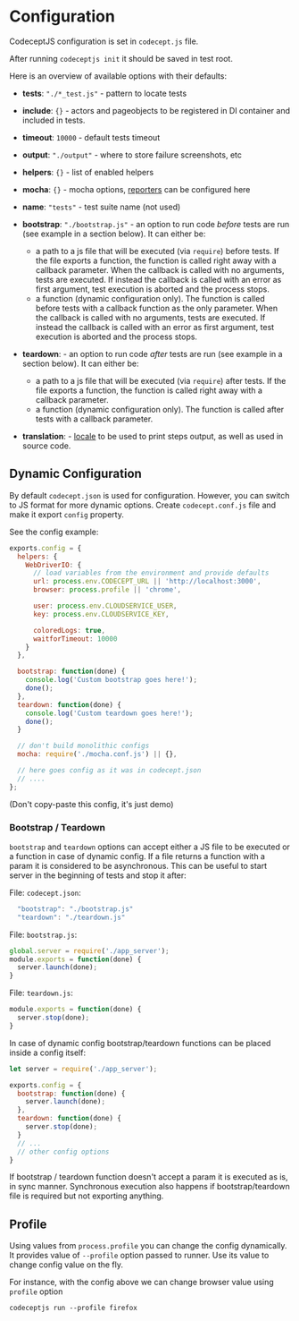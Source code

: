 # Configuration

CodeceptJS configuration is set in `codecept.js` file.

After running `codeceptjs init` it should be saved in test root.

Here is an overview of available options with their defaults:

* **tests**: `"./*_test.js"` - pattern to locate tests
* **include**: `{}` - actors and pageobjects to be registered in DI container and included in tests.
* **timeout**: `10000` - default tests timeout
* **output**: `"./output"` - where to store failure screenshots, etc
* **helpers**: `{}` - list of enabled helpers
* **mocha**: `{}` - mocha options, [reporters](http://codecept.io/reports/) can be configured here
* **name**: `"tests"` - test suite name (not used)
* **bootstrap**: `"./bootstrap.js"` - an option to run code _before_ tests are run (see example in a section below). It can either be:
  * a path to a js file that will be executed (via `require`) before tests. If the file exports a
    function, the function is called right away with a callback parameter. When the
    callback is called with no arguments, tests are executed. If instead the callback is called with an
    error as first argument, test execution is aborted and the process stops.
  * a function (dynamic configuration only). The function is called before tests with a callback function
    as the only parameter. When the callback is called with no arguments, tests are executed. If instead
    the callback is called with an error as first argument, test execution is aborted and the process stops.
* **teardown**: - an option to run code _after_ tests are run (see example in a section below). It can either be:
  * a path to a js file that will be executed (via `require`) after tests. If the file exports a
    function, the function is called right away with a callback parameter.
  * a function (dynamic configuration only). The function is called after tests with a callback parameter.

* **translation**: - [locale](http://codecept.io/translation/) to be used to print steps output, as well as used in source code.


## Dynamic Configuration

 By default `codecept.json` is used for configuration. However, you can switch to JS format for more dynamic options.
 Create `codecept.conf.js` file and make it export `config` property.

 See the config example:

```js
exports.config = {
  helpers: {
    WebDriverIO: {
      // load variables from the environment and provide defaults
      url: process.env.CODECEPT_URL || 'http://localhost:3000',
      browser: process.profile || 'chrome',

      user: process.env.CLOUDSERVICE_USER,
      key: process.env.CLOUDSERVICE_KEY,

      coloredLogs: true,
      waitforTimeout: 10000
    }
  },

  bootstrap: function(done) {
    console.log('Custom bootstrap goes here!');
    done();
  },
  teardown: function(done) {
    console.log('Custom teardown goes here!');
    done();
  }

  // don't build monolithic configs
  mocha: require('./mocha.conf.js') || {},

  // here goes config as it was in codecept.json
  // ....
};
```

(Don't copy-paste this config, it's just demo)

### Bootstrap / Teardown

`bootstrap` and `teardown` options can accept either a JS file to be executed or a function in case of dynamic config.
If a file returns a function with a param it is considered to be asynchronous. This can be useful to start server in the beginning of tests and stop it after:

File: `codecept.json`:

```js
  "bootstrap": "./bootstrap.js"
  "teardown": "./teardown.js"
```

File: `bootstrap.js`:

```js
global.server = require('./app_server');
module.exports = function(done) {
  server.launch(done);
}
```

File: `teardown.js`:

```js
module.exports = function(done) {
  server.stop(done);
}
```

In case of dynamic config bootstrap/teardown functions can be placed inside a config itself:

```js
let server = require('./app_server');

exports.config = {
  bootstrap: function(done) {
    server.launch(done);
  },
  teardown: function(done) {
    server.stop(done);
  }
  // ...
  // other config options
}

```

If bootstrap / teardown function doesn't accept a param it is executed as is, in sync manner.
Synchronous execution also happens if bootstrap/teardown file is required but not exporting anything.

## Profile

Using values from `process.profile` you can change the config dynamically.
It provides value of `--profile` option passed to runner.
Use its value to change config value on the fly.

For instance, with the config above we can change browser value using `profile` option

```
codeceptjs run --profile firefox
```
